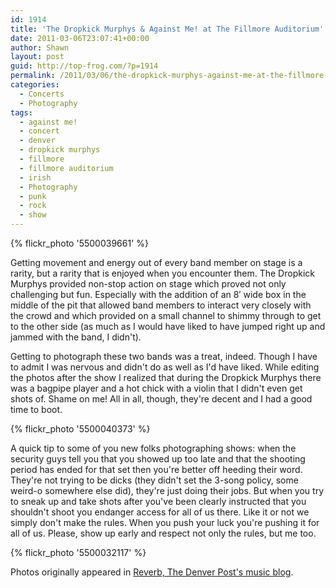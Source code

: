```yaml
---
id: 1914
title: 'The Dropkick Murphys & Against Me! at The Fillmore Auditorium'
date: 2011-03-06T23:07:41+00:00
author: Shawn
layout: post
guid: http://top-frog.com/?p=1914
permalink: /2011/03/06/the-dropkick-murphys-against-me-at-the-fillmore-auditorium/
categories:
  - Concerts
  - Photography
tags:
  - against me!
  - concert
  - denver
  - dropkick murphys
  - fillmore
  - fillmore auditorium
  - irish
  - Photography
  - punk
  - rock
  - show
---
```


{% flickr_photo '5500039661' %}

Getting movement and energy out of every band member on stage is a rarity, but a rarity that is enjoyed when you encounter them. The Dropkick Murphys provided non-stop action on stage which proved not only challenging but fun. Especially with the addition of an 8&#8242; wide box in the middle of the pit that allowed band members to interact very closely with the crowd and which provided on a small channel to shimmy through to get to the other side (as much as I would have liked to have jumped right up and jammed with the band, I didn't).

Getting to photograph these two bands was a treat, indeed. Though I have to admit I was nervous and didn't do as well as I'd have liked. While editing the photos after the show I realized that during the Dropkick Murphys there was a bagpipe player and a hot chick with a violin that I didn't even get shots of. Shame on me! All in all, though, they're decent and I had a good time to boot. 



{% flickr_photo '5500040373' %}

A quick tip to some of you new folks photographing shows: when the security guys tell you that you showed up too late and that the shooting period has ended for that set then you're better off heeding their word. They're not trying to be dicks (they didn't set the 3-song policy, some weird-o somewhere else did), they're just doing their jobs. But when you try to sneak up and take shots after you've been clearly instructed that you shouldn't shoot you endanger access for all of us there. Like it or not we simply don't make the rules. When you push your luck you're pushing it for all of us. Please, show up early and respect not only the rules, but me too.

{% flickr_photo '5500032117' %}

Photos originally appeared in <a href="http://www.heyreverb.com/2011/03/02/dropkick-murphys-fillmor/">Reverb, The Denver Post's music blog</a>.
